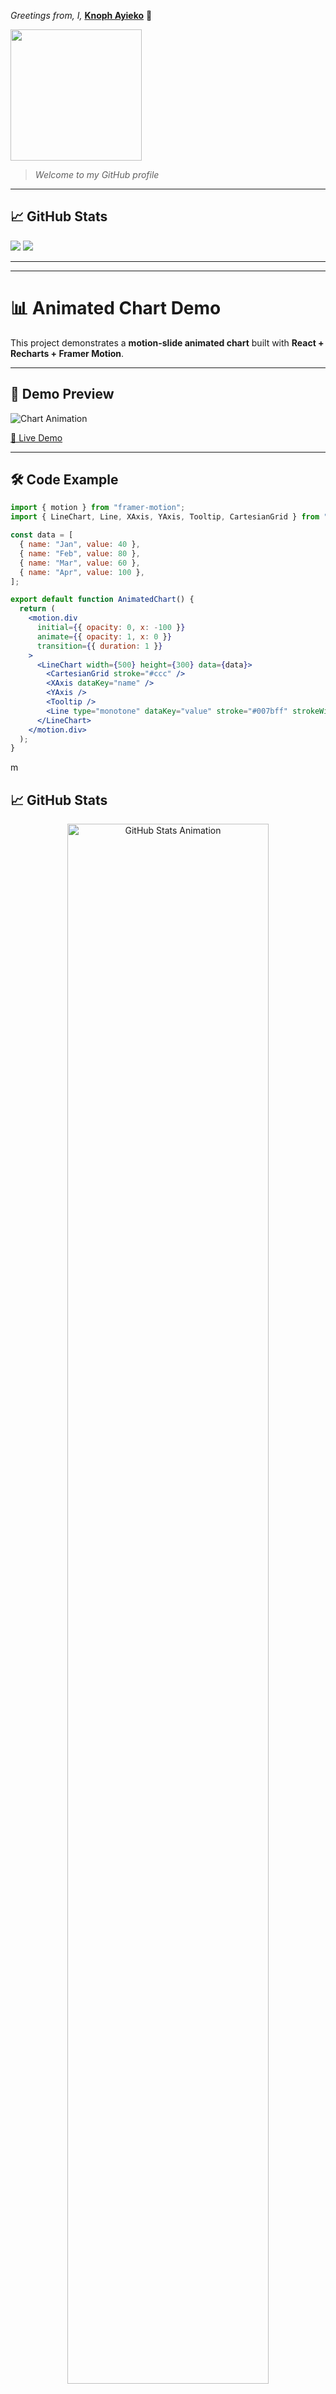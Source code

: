 *Greetings from, I,* **[Knoph Ayieko](https://github.com/Knoph1)** 👋

<img src="https://media2.giphy.com/media/v1.Y2lkPTc5MGI3NjExYndwd2dlYThvczl0ZXc3cjduMzNjZ3lyNnljZnpldDdsM2IwdTdieCZlcD12MV9pbnRlcm5hbF9naWZfYnlfaWQmY3Q9Zw/jBOOXxSJfG8kqMxT11/giphy.gif" height="210">

> *Welcome to my *GitHub* profile*

---

## 📈 GitHub Stats

<div align="flex">

  <!-- GitHub Stats with "contribs" hidden -->
  <img src="https://github-readme-stats.vercel.app/api?username=Knoph1&show_icons=true&theme=compact&hide=contribs" />
  <!-- Top Languages -->
  <img src="https://github-readme-stats.vercel.app/api/top-langs/?username=Knoph1&layout=compact&theme=compact" />

</div>

---

---

# 📊 Animated Chart Demo

This project demonstrates a **motion-slide animated chart** built with **React + Recharts + Framer Motion**.

---

## 🚀 Demo Preview
![Chart Animation](assets/chart-demo.gif)

[🔗 Live Demo](https://knoph.dev/chart-demo)

---

## 🛠️ Code Example

```jsx
import { motion } from "framer-motion";
import { LineChart, Line, XAxis, YAxis, Tooltip, CartesianGrid } from "recharts";

const data = [
  { name: "Jan", value: 40 },
  { name: "Feb", value: 80 },
  { name: "Mar", value: 60 },
  { name: "Apr", value: 100 },
];

export default function AnimatedChart() {
  return (
    <motion.div
      initial={{ opacity: 0, x: -100 }}
      animate={{ opacity: 1, x: 0 }}
      transition={{ duration: 1 }}
    >
      <LineChart width={500} height={300} data={data}>
        <CartesianGrid stroke="#ccc" />
        <XAxis dataKey="name" />
        <YAxis />
        <Tooltip />
        <Line type="monotone" dataKey="value" stroke="#007bff" strokeWidth={3} />
      </LineChart>
    </motion.div>
  );
}
```

m

## 📈 GitHub Stats

<!-- Animated Showcase (GIF preview of sliding charts) -->
<p align="center">
  <img src="assets/github-stats-animated.gif" alt="GitHub Stats Animation" width="80%">
</p>

---

<!-- Interactive Reveal (click-to-show effect) -->
<details>
  <summary>✨ Click to reveal live stats</summary>
  <div align="center">

  <!-- GitHub Stats with "contribs" hidden -->
  <img src="https://github-readme-stats.vercel.app/api?username=Knoph1&show_icons=true&theme=compact&hide=contribs" />

  <!-- Top Languages -->
  <img src="https://github-readme-stats.vercel.app/api/top-langs/?username=Knoph1&layout=compact&theme=compact" />

  </div>
</details>

---

### 🔗 Live Animated Demo
You can see the full animated motion-slide chart here:  
👉 [View Live Demo](https://your-live-demo-link.com)


---

## 💖 Sponsor My Work

I’m building impactful, open-source tech and educational tools across Africa to the globe.

Your sponsorship helps me:
- Build free, accessible digital platforms and resources for learning and small businesses
- Contribute to public projects that serve under-served communities
- Aid **O.L Foundation** to train, mentor and uplift the next generation of devs

Whether it’s a ☕ coffee and/or a strategic partnership, **you are fueling purpose and progress.**

[![Sponsor Me](https://img.shields.io/badge/Sponsor-Knoph%20Ayieko-%23ff69b4?style=for-the-badge&logo=github-sponsors&logoColor=white)](https://github.com/sponsors/Knoph1)

Thank you in-advance for supporting African tech and dreams that matter! 🌍🚀

---

![Web App Developer](https://img.shields.io/badge/Developed%20By%20%3A-Knoph%20Ayieko)

### [Knoph Ayieko](https://github.com/Knoph1)

_Official Portfolio:_ **[knoph.dev](https://www.knoph.dev/)**

[![GitHub Followers](https://img.shields.io/github/followers/Knoph1?style=social)](https://github.com/Knoph1)
[![GitHub Stars](https://img.shields.io/github/stars/Knoph1?style=social)](https://github.com/Knoph1)
[![Website](https://img.shields.io/badge/Website-knoph.dev-blue?style=flat&logo=google-chrome)](https://knoph.dev)
[![LinkedIn](https://img.shields.io/badge/LinkedIn-Knoph%20Ayieko-blue?style=flat&logo=linkedin)](https://www.linkedin.com/in/knoph-ayieko)
[![ORCID](https://img.shields.io/badge/ORCID-0009--0001--3787--513X-green?style=flat&logo=orcid)](https://orcid.org/0009-0001-3787-513X)

---

**Thanks for visiting my GitHub profile, feel free to explore and collaborate.**

<!-- Footer closure --!>

<div style="display: flex; align-items: left; gap: 16px;">

  <!-- Paragraphs aligned to the left of the icon -->
  <div style="display: flex; flex-direction: column; justify-content: center;">
    <p style="margin: 0; font-style: italic;">Build for people. Code with purpose. Collaborate for impact.</p>
    <p style="margin: 0; font-weight: bold;">&copy; 2025 | Knoph Ayieko</p>
  </div>

   <!-- GitHub Icon -->
  <a href="https://github.com/Knoph1" target="_blank" rel="noopener noreferrer">
    <img src="https://cdn.jsdelivr.net/npm/simple-icons@3.0.1/icons/github.svg" alt="GitHub" height="40">
  </a>

</div>
